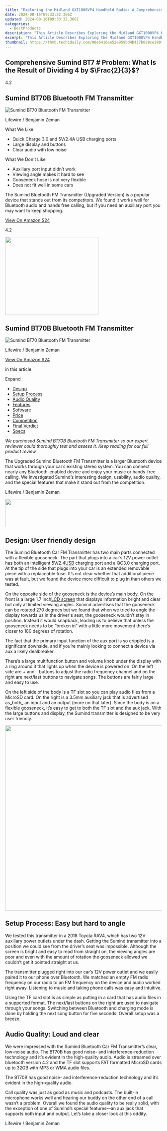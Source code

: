 ```yaml
---
title: "Exploring the Midland GXT1000VP4 Handheld Radio: A Comprehensive Review"
date: 2024-08-15T09:33:32.366Z
updated: 2024-08-16T09:33:32.366Z
categories:
  - BestProducts
description: "This Article Describes Exploring the Midland GXT1000VP4 Handheld Radio: A Comprehensive Review"
excerpt: "This Article Describes Exploring the Midland GXT1000VP4 Handheld Radio: A Comprehensive Review"
thumbnail: https://thmb.techidaily.com/00e6416ee52e959bd4b417b088ce280ff84f1d381398bcbde7f933c522e87849.jpg
---
```


## Comprehensive Sumind BT7 # Problem: What Is the Result of Dividing 4 by $\Frac{2}{3}$?

4.2

## Sumind BT70B Bluetooth FM Transmitter

![Sumind BT70 Bluetooth FM Transmitter](https://www.lifewire.com/thmb/Pl2OP0FcXsWIfWU5ohyrYofBKhQ=/1000x1000/filters:no_upscale():max_bytes(150000):strip_icc():format(webp)/_hero_SQ_04LW1999388-1-e83579449d3d4eef9725e952c010b9c4.jpg)

Lifewire / Benjamin Zeman

 What We Like

* Quick Charge 3.0 and 5V/2.4A USB charging ports
* Large display and buttons
* Clear audio with low noise

 What We Don't Like

* Auxiliary port input didn’t work
* Viewing angle makes it hard to see
* Gooseneck hose is not very flexible
* Does not fit well in some cars

 The Sumind Bluetooth FM Transmitter (Upgraded Version) is a popular device that stands out from its competitors. We found it works well for Bluetooth audio and hands free calling, but if you need an auxiliary port you may want to keep shopping.

[View On Amazon $24](https://www.amazon.com/dp/B0756WZ2V3?tag=lifewire-onsite-prod-20&ascsubtag=4771411%7Cndfbf2c12373e45e193cbb7935210749b16%7CB0756WZ2V3)

4.2

<!-- affiliate ads begin -->
<a href="https://united.elfm.net/c/5597632/748964/4704" target="_top" id="748964"><img src="//a.impactradius-go.com/display-ad/4704-748964" border="0" alt="" width="300" height="250"/></a><img height="0" width="0" src="https://united.elfm.net/i/5597632/748964/4704" style="position:absolute;visibility:hidden;" border="0" />
<!-- affiliate ads end -->
## Sumind BT70B Bluetooth FM Transmitter

![Sumind BT70 Bluetooth FM Transmitter](https://www.lifewire.com/thmb/lPmoQnqp3aiT-MmhcKDS4r_Sqe4=/450x450/filters:no_upscale():max_bytes(150000):strip_icc():format(webp)/_hero_SQ_04LW1999388-1-e83579449d3d4eef9725e952c010b9c4.jpg)

Lifewire / Benjamin Zeman

[View On Amazon $24](https://www.amazon.com/dp/B0756WZ2V3?tag=lifewire-onsite-prod-20&ascsubtag=4771411%7Cndfbf2c12373e45e193cbb7935210749b16%7CB0756WZ2V3)

 in this article

 Expand

* [Design](https://tokenmetrics.sjv.io/jrkzxp)
* [Setup Process](https://propmoneyinc.pxf.io/q4jzdy)
* [Audio Quality](https://tokenmetrics.sjv.io/jrkzxp)
* [Features](https://thefitville.pxf.io/qyo4yy)
* [Software](https://my-balance-meals.pxf.io/1r0rrg)
* [Price](https://tokenmetrics.sjv.io/jrkzxp)
* [Competition](https://propmoneyinc.pxf.io/q4jzdy)
* [Final Verdict](https://bluettide.pxf.io/ekmjb2)
* [Specs](https://turtlebeacheu.sjv.io/1r0r59)

 _We purchased Sumind BT70B Bluetooth FM Transmitter so our expert reviewer could thoroughly test and assess it. Keep reading for our full product review._

 The Upgraded Sumind Bluetooth FM Transmitter is a larger Bluetooth device that works through your car’s existing stereo system. You can connect nearly any Bluetooth-enabled device and enjoy your music or hands-free calling. We investigated Sumind’s interesting design, usability, audio quality, and the special features that make it stand out from the competition.

 Lifewire / Benjamin Zeman

<!-- affiliate ads begin -->
<a href="https://vapordna.pxf.io/c/5597632/1494880/17238" target="_top" id="1494880"><img src="//a.impactradius-go.com/display-ad/17238-1494880" border="0" alt="" width="728" height="90"/></a><img height="0" width="0" src="https://imp.pxf.io/i/5597632/1494880/17238" style="position:absolute;visibility:hidden;" border="0" />
<!-- affiliate ads end -->
## **Design: User friendly design**

 The Sumind Bluetooth Car FM Transmitter has two main parts connected with a flexible gooseneck. The part that plugs into a car’s 12V power outlet has both an intelligent 5V/2.4[USB](https://www.lifewire.com/universal-serial-bus-usb-2626039) charging port and a QC3.0 charging port. At the tip of the side that plugs into your car is an extended removable piece with a replaceable fuse. It’s not clear whether that additional piece was at fault, but we found the device more difficult to plug in than others we tested.

 On the opposite side of the gooseneck is the device’s main body. On the front is a large 1.7 inch[LCD screen](https://www.lifewire.com/what-is-liquid-crystal-display-lcd-2625913) that displays information bright and clear but only at limited viewing angles. Sumind advertises that the gooseneck can be rotated 270 degrees but we found that when we tried to angle the display towards us in the driver's seat, the gooseneck wouldn’t stay in position. Instead it would snapback, leading us to believe that unless the gooseneck needs to be “broken in” with a little more movement there’s closer to 180 degrees of rotation.

 The fact that the primary input function of the aux port is so crippled is a significant downside, and if you’re mainly looking to connect a device via aux a likely dealbreaker.

 There’s a large multifunction button and volume knob under the display with a ring around it that lights up when the device is powered on. On the left side are + and - buttons to adjust the radio frequency channel and on the right are next/last buttons to navigate songs. The buttons are fairly large and easy to use.

 On the left side of the body is a TF slot so you can play audio files from a MicroSD card. On the right is a 3.5mm auxiliary jack that is advertised as_both_ an input and an output (more on that later). Since the body is on a flexible gooseneck, it’s easy to get to both the TF slot and the aux jack. With the large buttons and display, the Sumind transmitter is designed to be very user friendly.

<!-- affiliate ads begin -->
<a href="https://mushroom-supplies.sjv.io/c/5597632/1692242/18134" target="_top" id="1692242"><img src="//a.impactradius-go.com/display-ad/18134-1692242" border="0" alt="" width="834" height="592"/></a><img height="0" width="0" src="https://imp.pxf.io/i/5597632/1692242/18134" style="position:absolute;visibility:hidden;" border="0" />
<!-- affiliate ads end -->
## **Setup Process: Easy but hard to angle**

 We tested this transmitter in a 2018 Toyota RAV4, which has two 12V auxiliary power outlets under the dash. Getting the Sumind transmitter into a position we could see from the driver’s seat was impossible. Although the screen is bright and easy to read from straight on, the viewing angles are poor and even with the amount of rotation the gooseneck allowed we couldn’t get it pointed straight at us.

 The transmitter plugged right into our car’s 12V power outlet and we easily paired it to our phone over Bluetooth. We matched an empty FM radio frequency on our radio to an FM frequency on the device and audio worked right away. Listening to music and taking phone calls was easy and intuitive.

 Using the TF card slot is as simple as putting in a card that has audio files in a supported format. The next/last buttons on the right are used to navigate through your songs. Switching between Bluetooth and charging mode is done by holding the next song button for five seconds. Overall setup was a breeze.

## **Audio Quality: Loud and clear**

 We were impressed with the Sumind Bluetooth Car FM Transmitter’s clear, low-noise audio. The BT70B has good noise- and interference-reduction technology and it’s evident in the high-quality audio. Audio is streamed over bluetooth version 4.2 and the TF slot supports FAT formatted MicroSD cards up to 32GB with MP3 or WMA audio files.

 The BT70B has good noise- and interference-reduction technology and it’s evident in the high-quality audio.

 Call quality was just as good as music and podcasts. The built-in microphone works well and hearing our buddy on the other end of a call wasn’t a problem. Overall we found the audio quality to be really solid, with the exception of one of Sumind’s special features—an aux jack that supports both input and output. Let’s take a closer look at this oddity.

 Lifewire / Benjamin Zeman

<!-- affiliate ads begin -->
<span id="1793213">
					<video width="1080" height="1620" style="cursor:pointer"
           poster="//a.impactradius-go.com/display-clicktoplayimage/1793213.jpeg"
           onclick="if(!this.playClicked){this.play();this.setAttribute('controls',true);this.playClicked=true;}">
	   <source src="//a.impactradius-go.com/display-ad/19135-1793213">
	   <img src="//a.impactradius-go.com/display-clicktoplayimage/1793213.jpeg" style="border: none; height: 100%; width: 100%; object-fit: contain">
	</video>
	<div style="width:1080px;text-align:center"><a href="javascript:window.open(decodeURIComponent('https%3A%2F%2Ftinyland.pxf.io%2Fc%2F5597632%2F1793213%2F19135'), '_blank');void(0);">Click here</a></div>
</span>
<img height="0" width="0" src="https://imp.pxf.io/i/5597632/1793213/19135" style="position:absolute;visibility:hidden;" border="0" />
<!-- affiliate ads end -->
## **Features: The weirdest feature we’ve seen**

 The only truly unique difference between the Sumind Bluetooth Car FM Transmitter and many others like it is its unusual input/output combo jack. Honestly, the only reason we can think of for a 3.5mm aux jack that works both as an input and an output is that Sumind used jacks that just happened to have a chipset that also supports output.

 It’s a novel feature, but the problem is that the aux input is plagued with issues. We thought at first the jack might be broken, but the aux output worked flawlessly. The included aux cable that came with the transmitter was really low quality and super noisy when we tested it with another transmitter, but when we used a known working aux cable it still didn’t work. Then we plugged the cable from the aux output of the transmitter into the aux input of our car. It was lower volume than any other audio but it worked.

 Of course, the use cases for a 3.5mm output are extremely limited. The fact that the primary input function of the aux port is so crippled is a significant downside, and if you’re mainly looking to connect a device via aux a likely dealbreaker.

## **Software: High quality, as expected**

 Sumind’s large display allows a large amount of information to be displayed, and the software handles it well. It does an excellent job of surfacing the most important information. There’s an icon showing whether or not Bluetooth is on, if a track is paused or playing, the volume level, the FM frequency, and what device the transmitter is connected to. Every software function worked great and we didn’t notice any lag or glitches.

 The BT70B is an excellent current gen transmitter and an easy, inexpensive way to add Bluetooth functionality to your vehicle.

<!-- affiliate ads begin -->
<a href="https://store.nero.com/order/checkout.php?PRODS=22889392&QTY=1&AFFILIATE=108875&CART=1"><img src="http://webstatic.nero.com/nero2015-com-wAssets/img/affiliate/media/banner728-90eng.jpg" border="0"></a>
<!-- affiliate ads end -->
## **Price: Slightly higher than average**

 The Sumind BT70B transmitter averages around $26 and can sometimes be found for less with a little bargain hunting. It’s on the higher end of the[Bluetooth transmitters we’ve tested](https://www.lifewire.com/best-iphone-fm-transmitters-for-car-1999388) but it packs all the features we want, except for a working auxiliary input. We often use a portable music player and an aux input is a must.

 Sumind’s offering is otherwise a solid value. It’s got everything else you need and good audio quality to boot. Couple that with the large, user-friendly buttons and you have a winner.

<!-- affiliate ads begin -->
<a href="https://appsumo.8odi.net/c/5597632/2087389/7443" target="_top" id="2087389"><img src="//a.impactradius-go.com/display-ad/7443-2087389" border="0" alt="" width="1200" height="600"/></a><img height="0" width="0" src="https://appsumo.8odi.net/i/5597632/2087389/7443" style="position:absolute;visibility:hidden;" border="0" />
<!-- affiliate ads end -->
## **Competition: Sumind BT70B vs. Nulaxy KM18**

 The Nulaxy KM18 is an older gen model with all the same functionality as the Sumind BT70B and can usually found between $17 and $20\. If you’re looking to save a few dollars the Nulaxy could be a good bet.

 It also has good audio quality with low noise, easy to use buttons, and an aux jack that works. However, the display is smaller and more difficult to see and like Sumind’s transmitter the gooseneck cable isn’t very flexible.

 The KM18 is an older gen model from 2015 and has been a very popular option for years. Nulaxy also makes an upgraded KM18 Plus version. We think all three are good options that justify their price tag. If we didn’t need a working aux input we’d probably choose the Sumind, especially because we prefer the shape of the chassis and the convenience of two USB charging ports.

[Nulaxy KM18 Bluetooth Car FM Transmitter Review](https://www.lifewire.com/nulaxy-km18-bluetooth-car-fm-transmitter-review-4771222)

 Final Verdict

**The Sumind BT70B**   **Bluetooth FM Transmitter is a good buy with some quality control issues.**

 We like Sumind’s shape and the large, easy-to-use buttons and dial. It has the largest and best looking display we saw in this round of testing and audio sounded great from any source. Outside of our issues with the aux port, the BT70B is an excellent current gen transmitter and an easy, inexpensive way to add Bluetooth functionality to your vehicle.

## Specs

* Product Name  BT70B Bluetooth FM Transmitter
* Product Brand  Sumind
* UPC  BT70B
* Price  $26.00
* Weight  3.36 oz.
* Product Dimensions  3.09 x 2.24 x 8.41 in.
* Color  Black, Blue, Silver Grey
* Ports  QC 3.0 and 5V/2.4A USB charge ports, 3.5mm auxiliary, TF Card
* Mic  Yes
* Audio Connectivity Options  Bluetooth, TF Card, Aux Cable
* Formats Supported  MP3, WMA
* Removable Cable  3.5mm auxiliary cable

<ins class="adsbygoogle"
     style="display:block"
     data-ad-format="autorelaxed"
     data-ad-client="ca-pub-7571918770474297"
     data-ad-slot="1223367746"></ins>



<ins class="adsbygoogle"
     style="display:block"
     data-ad-client="ca-pub-7571918770474297"
     data-ad-slot="8358498916"
     data-ad-format="auto"
     data-full-width-responsive="true"></ins>


